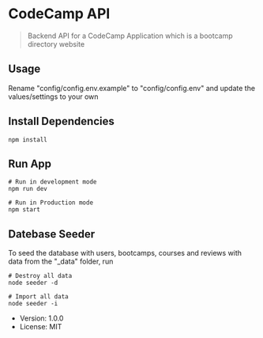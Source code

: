 # CodeCamp API

> Backend API for a CodeCamp Application which is a bootcamp directory website

## Usage

Rename "config/config.env.example" to "config/config.env" and update the values/settings to your own

## Install Dependencies
```
npm install
```

## Run App
```
# Run in development mode
npm run dev

# Run in Production mode
npm start
```

## Datebase Seeder

To seed the database with users, bootcamps, courses and reviews with data from the "_data" folder, run

```
# Destroy all data
node seeder -d

# Import all data
node seeder -i
```

- Version: 1.0.0
- License: MIT


